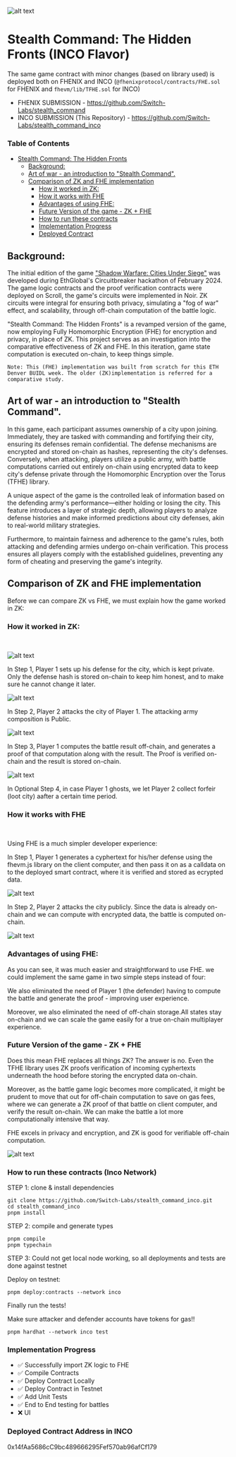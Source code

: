 ![alt text](images/cover.png)

# Stealth Command: The Hidden Fronts (INCO Flavor)

The same game contract with minor changes (based on library used) is deployed both on FHENIX and INCO (`@fhenixprotocol/contracts/FHE.sol` for FHENIX and `fhevm/lib/TFHE.sol` for INCO)

* FHENIX SUBMISSION  - https://github.com/Switch-Labs/stealth_command
* INCO SUBMISSION (This Repository) -  https://github.com/Switch-Labs/stealth_command_inco

### Table of Contents

- [Stealth Command: The Hidden Fronts](#stealth-command--the-hidden-fronts)
  * [Background:](#background)
  * [Art of war - an introduction to "Stealth Command".](#art-of-war---an-introduction-to--stealth-command)
  * [Comparison of ZK and FHE implementation](#comparison-of-zk-and-fhe-implementation)
    + [How it worked in ZK:](#how-it-worked-in-zk)
    + [How it works with FHE](#how-it-works-with-fhe)
    + [Advantages of using FHE:](#advantages-of-using-fhe)
    + [Future Version of the game - ZK + FHE](#future-version-of-the-game---zk---fhe)
    + [How to run these contracts](#how-to-run-these-contracts)
    + [Implementation Progress](#implementation-progress)
    + [Deployed Contract](#deployed-contract-address-in-inco)


## Background:

The initial edition of the game ["Shadow Warfare: Cities Under Siege"](https://ethglobal.com/showcase/shadow-warfare-gxvty) was developed during EthGlobal's Circuitbreaker hackathon of February 2024. The game logic contracts and the proof verification contracts were deployed on Scroll, the game's circuits were implemented in Noir. ZK circuits were integral for ensuring both privacy, simulating a "fog of war" effect, and scalability, through off-chain computation of the battle logic.


"Stealth Command: The Hidden Fronts" is a revamped version of the game, now employing Fully Homomorphic Encryption (FHE) for encryption and privacy, in place of ZK. This project serves as an investigation into the comparative effectiveness of ZK and FHE. In this iteration, game state computation is executed on-chain, to keep things simple.

```
Note: This (FHE) implementation was built from scratch for this ETH Denver BUIDL week. The older (ZK)implementation is referred for a comparative study.
```

## Art of war - an introduction to "Stealth Command".

In this game, each participant assumes ownership of a city upon joining. Immediately, they are tasked with commanding and fortifying their city, ensuring its defenses remain confidential. The defense mechanisms are encrypted and stored on-chain as hashes, representing the city's defenses. Conversely, when attacking, players utilize a public army, with battle computations carried out entirely on-chain using encrypted data to keep city's defense private through the Homomorphic Encryption over the Torus (TFHE) library.

A unique aspect of the game is the controlled leak of information based on the defending army's performance—either holding or losing the city. This feature introduces a layer of strategic depth, allowing players to analyze defense histories and make informed predictions about city defenses, akin to real-world military strategies.

Furthermore, to maintain fairness and adherence to the game's rules, both attacking and defending armies undergo on-chain verification. This process ensures all players comply with the established guidelines, preventing any form of cheating and preserving the game's integrity.

## Comparison of ZK and FHE implementation 

Before we can compare ZK vs FHE, we must explain how the game worked in ZK: 

### How it worked in ZK:
<br>

![alt text](images/zk-step-1.png)

In Step 1, Player 1 sets up his defense for the city, which is kept private. Only the defense hash is stored on-chain to keep him honest, and to make sure he cannot change it later.

![alt text](images/zk-step-2.png)

In Step 2, Player 2 attacks the city of Player 1. The attacking army composition is Public.  

![alt text](images/zk-step-3.png)

In Step 3, Player 1 computes the battle result off-chain, and generates a proof of that computation along with the result. 
The Proof is verified on-chain and the result is stored on-chain.  

![alt text](images/zk-step-4.png)

In Optional Step 4, in case Player 1 ghosts, we let Player 2 collect forfeir (loot city) aafter a certain time period.

### How it works with FHE 
<br>

Using FHE is a much simpler developer experience:

In Step 1, Player 1 generates a cyphertext for his/her defense using the fhevm.js library on the client computer, and then pass it on as a calldata on to the deployed smart contract, where it is verified and stored as ecrypted data.

![alt text](images/fhe-step-1.png)

In Step 2, Player 2 attacks the city publicly. Since the data is already on-chain and we can compute with encrypted data, the battle is computed on-chain.

![alt text](images/fhe-step-2.png)


### Advantages of using FHE: 

As you can see, it was much easier and straightforward to use FHE. we could implement the same game in two simple steps instead of four:

We also eliminated the need of Player 1 (the defender) having to compute the battle and generate the proof - improving user experience.

Moreover, we also eliminated the need of off-chain storage.All states stay on-chain and we can scale the game easily for a true on-chain multiplayer experience.

### Future Version of the game - ZK + FHE 

Does this mean FHE replaces all things ZK? The answer is no. Even the TFHE library uses ZK proofs verification of incoming cyphertexts underneath the hood before storing the encrypted data on-chain. 

Moreover, as the battle game logic becomes more complicated, it might be prudent to move that out for off-chain computation to save on gas fees, where we can generate a ZK proof of that battle on client computer, and verify the result on-chain. We can make the battle a lot more computationally intensive that way. 

FHE excels in privacy and encryption, and ZK is good for verifiable off-chain computation.

![alt text](images/meme.png)

### How to run these contracts (Inco Network)

STEP 1: clone & install dependencies

```
git clone https://github.com/Switch-Labs/stealth_command_inco.git
cd stealth_command_inco
pnpm install
```

STEP 2: compile and generate types
```
pnpm compile
pnpm typechain
```

STEP 3: Could not get local node working, so all deployments and tests are done against testnet

Deploy on testnet: 

```
pnpm deploy:contracts --network inco
```

Finally run the tests! 

Make sure attacker and defender accounts have tokens for gas!! 

```
pnpm hardhat --network inco test
```

### Implementation Progress

* :white_check_mark: Successfully import ZK logic to FHE
* :white_check_mark: Compile Contracts
* :white_check_mark: Deploy Contract Locally
* :white_check_mark: Deploy Contract in Testnet
* :white_check_mark: Add Unit Tests
* :white_check_mark: End to End testing for battles
* :x: UI 


### Deployed Contract Address in INCO
0x14fAa5686cC9bc489666295Fef570ab96afCf179
